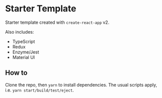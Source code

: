 # Starter Template

Starter template created with `create-react-app` v2.

Also includes:

* TypeScript
* Redux
* Enzyme/Jest
* Material UI

## How to

Clone the repo, then `yarn` to install dependencies. The usual scripts apply, i.e. `yarn start/build/test/eject`.

